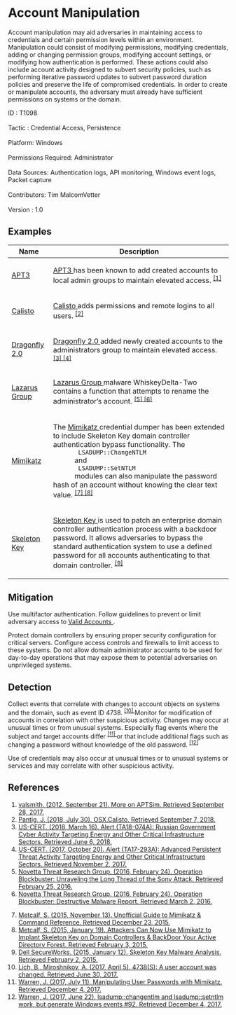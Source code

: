 <div class="container-fluid">
 <h1>
  Account Manipulation
 </h1>
 <div class="row">
  <div class="col-md-8 description-body">
   <p>
    Account manipulation may aid adversaries in maintaining access to credentials and certain permission levels within an environment. Manipulation could consist of modifying permissions, modifying credentials, adding or changing permission groups, modifying account settings, or modifying how authentication is performed. These actions could also include account activity designed to subvert security policies, such as performing iterative password updates to subvert password duration policies and preserve the life of compromised credentials. In order to create or manipulate accounts, the adversary must already have sufficient permissions on systems or the domain.
   </p>
  </div>
  <div class="col-md-4">
   <div class="card">
    <div class="card-body">
     <div class="card-data">
      <span class="h5 card-title">
       ID
      </span>
      : T1098
      <br/>
      <br/>
     </div>
     <div class="card-data">
      <span class="h5 card-title">
      </span>
     </div>
     <div class="card-data">
      <span class="h5 card-title">
       Tactic
      </span>
      : Credential Access, Persistence
      <br/>
      <br/>
     </div>
     <div class="card-data">
      <span class="h5 card-title">
       Platform:
      </span>
      Windows
      <br/>
      <br/>
     </div>
     <div class="card-data">
      <span class="h5 card-title">
       Permissions Required:
      </span>
      Administrator
      <br/>
      <br/>
     </div>
     <div class="card-data">
      <span class="h5 card-title">
      </span>
     </div>
     <div class="card-data">
      <span class="h5 card-title">
       Data Sources:
      </span>
      Authentication logs, API monitoring, Windows event logs, Packet capture
      <br/>
      <br/>
     </div>
     <div class="card-data">
      <span class="h5 card-title">
      </span>
     </div>
     <div class="card-data">
      <span class="h5 card-title">
      </span>
     </div>
     <div class="card-data">
      <span class="h5 card-title">
      </span>
     </div>
     <div class="card-data">
      <span class="h5 card-title">
      </span>
     </div>
     <div class="card-data">
      <span class="h5 card-title">
      </span>
     </div>
     <div class="card-data">
      <span class="h5 card-title">
       Contributors:
      </span>
      Tim MalcomVetter
      <br/>
      <br/>
     </div>
     <div class="card-data">
      <span class="h5 card-title">
       Version
      </span>
      : 1.0
     </div>
    </div>
   </div>
  </div>
 </div>
 <h2 class="pt-3" id="examples">
  Examples
 </h2>
 <table class="table table-bordered table-light mt-2">
  <thead>
   <tr>
    <th scope="col">
     Name
    </th>
    <th scope="col">
     Description
    </th>
   </tr>
  </thead>
  <tbody class="bg-white">
   <tr>
    <td>
     <a href="https://attack.mitre.org/groups/G0022">
      APT3
     </a>
    </td>
    <td>
     <p>
      <a href="https://attack.mitre.org/groups/G0022">
       APT3
      </a>
      has been known to add created accounts to local admin groups to maintain elevated access.
      <span class="scite-citeref-number" data-reference="aptsim" id="scite-ref-1-a" onclick="scrollToRef('scite-1')">
       <sup>
        <a aria-describedby="qtip-0" data-hasqtip="0" href="http://carnal0wnage.attackresearch.com/2012/09/more-on-aptsim.html" target="_blank">
         [1]
        </a>
       </sup>
      </span>
     </p>
    </td>
   </tr>
   <tr>
    <td>
     <a href="https://attack.mitre.org/software/S0274">
      Calisto
     </a>
    </td>
    <td>
     <p>
      <a href="https://attack.mitre.org/software/S0274">
       Calisto
      </a>
      adds permissions and remote logins to all users.
      <span class="scite-citeref-number" data-reference="Symantec Calisto July 2018" id="scite-ref-2-a" onclick="scrollToRef('scite-2')">
       <sup>
        <a aria-describedby="qtip-1" data-hasqtip="1" href="https://www.symantec.com/security-center/writeup/2018-073014-2512-99?om_rssid=sr-latestthreats30days" target="_blank">
         [2]
        </a>
       </sup>
      </span>
     </p>
    </td>
   </tr>
   <tr>
    <td>
     <a href="https://attack.mitre.org/groups/G0074">
      Dragonfly 2.0
     </a>
    </td>
    <td>
     <p>
      <a href="https://attack.mitre.org/groups/G0074">
       Dragonfly 2.0
      </a>
      added newly created accounts to the administrators group to maintain elevated access.
      <span class="scite-citeref-number" data-reference="US-CERT TA18-074A" id="scite-ref-3-a" onclick="scrollToRef('scite-3')">
       <sup>
        <a aria-describedby="qtip-2" data-hasqtip="2" href="https://www.us-cert.gov/ncas/alerts/TA18-074A" target="_blank">
         [3]
        </a>
       </sup>
      </span>
      <span class="scite-citeref-number" data-reference="US-CERT APT Energy Oct 2017" id="scite-ref-4-a" onclick="scrollToRef('scite-4')">
       <sup>
        <a aria-describedby="qtip-3" data-hasqtip="3" href="https://www.us-cert.gov/ncas/alerts/TA17-293A" target="_blank">
         [4]
        </a>
       </sup>
      </span>
     </p>
    </td>
   </tr>
   <tr>
    <td>
     <a href="https://attack.mitre.org/groups/G0032">
      Lazarus Group
     </a>
    </td>
    <td>
     <p>
      <a href="https://attack.mitre.org/groups/G0032">
       Lazarus Group
      </a>
      malware WhiskeyDelta-Two contains a function that attempts to rename the administrator’s account.
      <span class="scite-citeref-number" data-reference="Novetta Blockbuster" id="scite-ref-5-a" onclick="scrollToRef('scite-5')">
       <sup>
        <a aria-describedby="qtip-4" data-hasqtip="4" href="https://www.operationblockbuster.com/wp-content/uploads/2016/02/Operation-Blockbuster-Report.pdf" target="_blank">
         [5]
        </a>
       </sup>
      </span>
      <span class="scite-citeref-number" data-reference="Novetta Blockbuster Destructive Malware" id="scite-ref-6-a" onclick="scrollToRef('scite-6')">
       <sup>
        <a aria-describedby="qtip-5" data-hasqtip="5" href="https://operationblockbuster.com/wp-content/uploads/2016/02/Operation-Blockbuster-Destructive-Malware-Report.pdf" target="_blank">
         [6]
        </a>
       </sup>
      </span>
     </p>
    </td>
   </tr>
   <tr>
    <td>
     <a href="https://attack.mitre.org/software/S0002">
      Mimikatz
     </a>
    </td>
    <td>
     <p>
      The
      <a href="https://attack.mitre.org/software/S0002">
       Mimikatz
      </a>
      credential dumper has been extended to include Skeleton Key domain controller authentication bypass functionality. The
      <code>
       LSADUMP::ChangeNTLM
      </code>
      and
      <code>
       LSADUMP::SetNTLM
      </code>
      modules can also manipulate the password hash of an account without knowing the clear text value.
      <span class="scite-citeref-number" data-reference="Adsecurity Mimikatz Guide" id="scite-ref-7-a" onclick="scrollToRef('scite-7')">
       <sup>
        <a aria-describedby="qtip-6" data-hasqtip="6" href="https://adsecurity.org/?page_id=1821" target="_blank">
         [7]
        </a>
       </sup>
      </span>
      <span class="scite-citeref-number" data-reference="Metcalf 2015" id="scite-ref-8-a" onclick="scrollToRef('scite-8')">
       <sup>
        <a aria-describedby="qtip-7" data-hasqtip="7" href="http://adsecurity.org/?p=1275" target="_blank">
         [8]
        </a>
       </sup>
      </span>
     </p>
    </td>
   </tr>
   <tr>
    <td>
     <a href="https://attack.mitre.org/software/S0007">
      Skeleton Key
     </a>
    </td>
    <td>
     <p>
      <a href="https://attack.mitre.org/software/S0007">
       Skeleton Key
      </a>
      is used to patch an enterprise domain controller authentication process with a backdoor password. It allows adversaries to bypass the standard authentication system to use a defined password for all accounts authenticating to that domain controller.
      <span class="scite-citeref-number" data-reference="Dell Skeleton" id="scite-ref-9-a" onclick="scrollToRef('scite-9')">
       <sup>
        <a aria-describedby="qtip-8" data-hasqtip="8" href="http://www.secureworks.com/cyber-threat-intelligence/threats/skeleton-key-malware-analysis/" target="_blank">
         [9]
        </a>
       </sup>
      </span>
     </p>
    </td>
   </tr>
  </tbody>
 </table>
 <h2 class="pt-3" id="mitigation">
  Mitigation
 </h2>
 <p>
  Use multifactor authentication. Follow guidelines to prevent or limit adversary access to
  <a href="https://attack.mitre.org/techniques/T1078">
   Valid Accounts
  </a>
  .
 </p>
 <p>
  Protect domain controllers by ensuring proper security configuration for critical servers. Configure access controls and firewalls to limit access to these systems. Do not allow domain administrator accounts to be used for day-to-day operations that may expose them to potential adversaries on unprivileged systems.
 </p>
 <h2 class="pt-3" id="detection">
  Detection
 </h2>
 <p>
  Collect events that correlate with changes to account objects on systems and the domain, such as event ID 4738.
  <span class="scite-citeref-number" data-reference="Microsoft User Modified Event" id="scite-ref-10-a">
   <sup>
    <a aria-describedby="qtip-9" data-hasqtip="9" href="https://docs.microsoft.com/windows/device-security/auditing/event-4738" target="_blank">
     [10]
    </a>
   </sup>
  </span>
  Monitor for modification of accounts in correlation with other suspicious activity. Changes may occur at unusual times or from unusual systems. Especially flag events where the subject and target accounts differ
  <span class="scite-citeref-number" data-reference="InsiderThreat ChangeNTLM July 2017" id="scite-ref-11-a">
   <sup>
    <a aria-describedby="qtip-10" data-hasqtip="10" href="https://blog.stealthbits.com/manipulating-user-passwords-with-mimikatz-SetNTLM-ChangeNTLM" target="_blank">
     [11]
    </a>
   </sup>
  </span>
  or that include additional flags such as changing a password without knowledge of the old password.
  <span class="scite-citeref-number" data-reference="GitHub Mimikatz Issue 92 June 2017" id="scite-ref-12-a">
   <sup>
    <a aria-describedby="qtip-11" data-hasqtip="11" href="https://github.com/gentilkiwi/mimikatz/issues/92" target="_blank">
     [12]
    </a>
   </sup>
  </span>
 </p>
 <p>
  Use of credentials may also occur at unusual times or to unusual systems or services and may correlate with other suspicious activity.
 </p>
 <h2 class="pt-3" id="references">
  References
 </h2>
 <div class="row">
  <div class="col">
   <ol>
    <li>
     <span class="scite-citation" id="scite-1">
      <span class="scite-citation-text">
       <a class="external text" href="http://carnal0wnage.attackresearch.com/2012/09/more-on-aptsim.html" name="scite-1" rel="nofollow" target="_blank">
        valsmith. (2012, September 21). More on APTSim. Retrieved September 28, 2017.
       </a>
      </span>
     </span>
    </li>
    <li>
     <span class="scite-citation" id="scite-2">
      <span class="scite-citation-text">
       <a class="external text" href="https://www.symantec.com/security-center/writeup/2018-073014-2512-99?om_rssid=sr-latestthreats30days" name="scite-2" rel="nofollow" target="_blank">
        Pantig, J. (2018, July 30). OSX.Calisto. Retrieved September 7, 2018.
       </a>
      </span>
     </span>
    </li>
    <li>
     <span class="scite-citation" id="scite-3">
      <span class="scite-citation-text">
       <a class="external text" href="https://www.us-cert.gov/ncas/alerts/TA18-074A" name="scite-3" rel="nofollow" target="_blank">
        US-CERT. (2018, March 16). Alert (TA18-074A): Russian Government Cyber Activity Targeting Energy and Other Critical Infrastructure Sectors. Retrieved June 6, 2018.
       </a>
      </span>
     </span>
    </li>
    <li>
     <span class="scite-citation" id="scite-4">
      <span class="scite-citation-text">
       <a class="external text" href="https://www.us-cert.gov/ncas/alerts/TA17-293A" name="scite-4" rel="nofollow" target="_blank">
        US-CERT. (2017, October 20). Alert (TA17-293A): Advanced Persistent Threat Activity Targeting Energy and Other Critical Infrastructure Sectors. Retrieved November 2, 2017.
       </a>
      </span>
     </span>
    </li>
    <li>
     <span class="scite-citation" id="scite-5">
      <span class="scite-citation-text">
       <a class="external text" href="https://www.operationblockbuster.com/wp-content/uploads/2016/02/Operation-Blockbuster-Report.pdf" name="scite-5" rel="nofollow" target="_blank">
        Novetta Threat Research Group. (2016, February 24). Operation Blockbuster: Unraveling the Long Thread of the Sony Attack. Retrieved February 25, 2016.
       </a>
      </span>
     </span>
    </li>
    <li>
     <span class="scite-citation" id="scite-6">
      <span class="scite-citation-text">
       <a class="external text" href="https://operationblockbuster.com/wp-content/uploads/2016/02/Operation-Blockbuster-Destructive-Malware-Report.pdf" name="scite-6" rel="nofollow" target="_blank">
        Novetta Threat Research Group. (2016, February 24). Operation Blockbuster: Destructive Malware Report. Retrieved March 2, 2016.
       </a>
      </span>
     </span>
    </li>
   </ol>
  </div>
  <div class="col">
   <ol start="7.0">
    <li>
     <span class="scite-citation" id="scite-7">
      <span class="scite-citation-text">
       <a class="external text" href="https://adsecurity.org/?page_id=1821" name="scite-7" rel="nofollow" target="_blank">
        Metcalf, S. (2015, November 13). Unofficial Guide to Mimikatz &amp; Command Reference. Retrieved December 23, 2015.
       </a>
      </span>
     </span>
    </li>
    <li>
     <span class="scite-citation" id="scite-8">
      <span class="scite-citation-text">
       <a class="external text" href="http://adsecurity.org/?p=1275" name="scite-8" rel="nofollow" target="_blank">
        Metcalf, S. (2015, January 19). Attackers Can Now Use Mimikatz to Implant Skeleton Key on Domain Controllers &amp; BackDoor Your Active Directory Forest. Retrieved February 3, 2015.
       </a>
      </span>
     </span>
    </li>
    <li>
     <span class="scite-citation" id="scite-9">
      <span class="scite-citation-text">
       <a class="external text" href="http://www.secureworks.com/cyber-threat-intelligence/threats/skeleton-key-malware-analysis/" name="scite-9" rel="nofollow" target="_blank">
        Dell SecureWorks. (2015, January 12). Skeleton Key Malware Analysis. Retrieved February 2, 2015.
       </a>
      </span>
     </span>
    </li>
    <li>
     <span class="scite-citation" id="scite-10">
      <span class="scite-citation-text">
       <a class="external text" href="https://docs.microsoft.com/windows/device-security/auditing/event-4738" name="scite-10" rel="nofollow" target="_blank">
        Lich, B., Miroshnikov, A. (2017, April 5). 4738(S): A user account was changed. Retrieved June 30, 2017.
       </a>
      </span>
     </span>
    </li>
    <li>
     <span class="scite-citation" id="scite-11">
      <span class="scite-citation-text">
       <a class="external text" href="https://blog.stealthbits.com/manipulating-user-passwords-with-mimikatz-SetNTLM-ChangeNTLM" name="scite-11" rel="nofollow" target="_blank">
        Warren, J. (2017, July 11). Manipulating User Passwords with Mimikatz. Retrieved December 4, 2017.
       </a>
      </span>
     </span>
    </li>
    <li>
     <span class="scite-citation" id="scite-12">
      <span class="scite-citation-text">
       <a class="external text" href="https://github.com/gentilkiwi/mimikatz/issues/92" name="scite-12" rel="nofollow" target="_blank">
        Warren, J. (2017, June 22). lsadump::changentlm and lsadump::setntlm work, but generate Windows events #92. Retrieved December 4, 2017.
       </a>
      </span>
     </span>
    </li>
   </ol>
  </div>
 </div>
</div>
